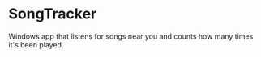 # SongTracker
Windows app that listens for songs near you and counts how many times it's been played.
